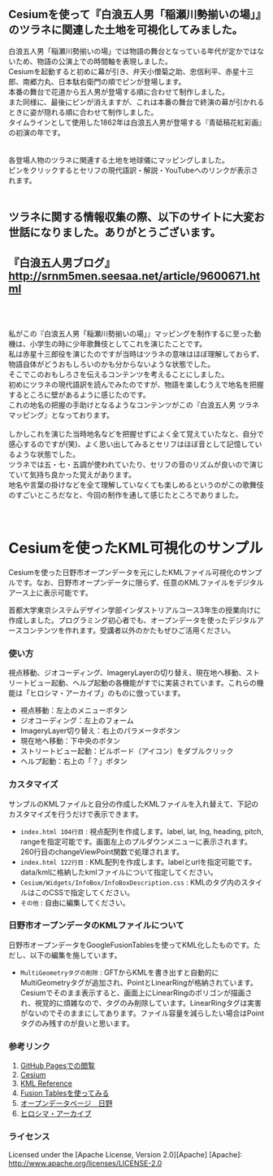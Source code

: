 Cesiumを使って『白浪五人男「稲瀬川勢揃いの場」』のツラネに関連した土地を可視化してみました。
-----------------------------------------------------------


白浪五人男「稲瀬川勢揃いの場」では物語の舞台となっている年代が定かではないため、物語の公演上での時間軸を表現しました。<br>
Cesiumを起動すると初めに幕が引き、弁天小僧菊之助、忠信利平、赤星十三郎、南郷力丸、日本駄右衛門の順でピンが登場します。<br>
本番の舞台で花道から五人男が登場する順に合わせて制作しました。<br>
また同様に、最後にピンが消えますが、これは本番の舞台で終演の幕が引かれるときに姿が隠れる順に合わせて制作しました。<br>
タイムラインとして使用した1862年は白浪五人男が登場する『青砥稿花紅彩画』の初演の年です。<br>
<br>
<br>
各登場人物のツラネに関連する土地を地球儀にマッピングしました。<br>
ピンをクリックするとセリフの現代語訳・解説・YouTubeへのリンクが表示されます。<br>
<br>

ツラネに関する情報収集の際、以下のサイトに大変お世話になりました。ありがとうございます。
-----------------------------------------------------------
『白浪五人男ブログ』
http://srnm5men.seesaa.net/article/9600671.html
-----------------------------------------------------------
<br>
<br>

私がこの『白浪五人男「稲瀬川勢揃いの場」』マッピングを制作するに至った動機は、小学生の時に少年歌舞伎としてこれを演じたことです。<br>
私は赤星十三郎役を演じたのですが当時はツラネの意味はほぼ理解しておらず、物語自体がどうおもしろいのかも分からないような状態でした。<br>
そこでこのおもしろさを伝えるコンテンツを考えることにしました。<br>
初めにツラネの現代語訳を読んでみたのですが、物語を楽しむうえで地名を把握するところに壁があるように感じたのです。<br>
これの地名の把握の手助けとなるようなコンテンツがこの『白浪五人男 ツラネマッピング』となっております。<br>
<br>
しかしこれを演じた当時地名などを把握せずによく全て覚えていたなと、自分で感心するのですが(笑)、よく思い出してみるとセリフはほぼ音として記憶しているような状態でした。<br>
ツラネでは五・七・五調が使われていたり、セリフの音のリズムが良いので演じていて気持ち良かった覚えがあります。<br>
地名や言葉の掛けなどを全て理解していなくても楽しめるというのがこの歌舞伎のすごいところだなと、今回の制作を通して感じたところでありました。<br>
<br>
<br>



Cesiumを使ったKML可視化のサンプル
======================
Cesiumを使った日野市オープンデータを元にしたKMLファイル可視化のサンプルです。なお、日野市オープンデータに限らず、任意のKMLファイルをデジタルアース上に表示可能です。


首都大学東京システムデザイン学部インダストリアルコース3年生の授業向けに作成しました。プログラミング初心者でも、オープンデータを使ったデジタルアースコンテンツを作れます。受講者以外のかたもぜひご活用ください。

### 使い方

視点移動、ジオコーディング、ImageryLayerの切り替え、現在地へ移動、ストリートビュー起動、ヘルプ起動の各機能がすでに実装されています。これらの機能は「ヒロシマ・アーカイブ」のものに倣っています。

+ 視点移動：左上のメニューボタン
+ ジオコーディング：左上のフォーム
+ ImageryLayer切り替え：右上のパラメータボタン
+ 現在地へ移動：下中央のボタン
+ ストリートビュー起動：ビルボード（アイコン）をダブルクリック
+ ヘルプ起動：右上の「？」ボタン


### カスタマイズ

サンプルのKMLファイルと自分の作成したKMLファイルを入れ替えて、下記のカスタマイズを行うだけで表示できます。

+   `index.html 104行目` :
    視点配列を作成します。label, lat, lng, heading, pitch, rangeを指定可能です。画面左上のプルダウンメニューに表示されます。260行目のchangeViewPoint関数で処理されます。
+   `index.html 122行目` :
    KML配列を作成します。labelとurlを指定可能です。data/kmlに格納したkmlファイルについて指定してください。
+   `Cesium/Widgets/InfoBox/InfoBoxDescription.css` :
    KMLの<description>タグ内のスタイルはこのCSSで指定してください。
+   `その他` :
    自由に編集してください。

### 日野市オープンデータのKMLファイルについて

日野市オープンデータをGoogleFusionTablesを使ってKML化したものです。ただし、以下の編集を施しています。

+   `MultiGeometryタグの削除` :
    GFTからKMLを書き出すと自動的にMultiGeometryタグが追加され、PointとLinearRingが格納されています。Cesiumでそのまま表示すると、画面上にLinearRingのポリゴンが描画され、視覚的に煩雑なので、タグのみ削除しています。LinearRingタグは実害がないのでそのままにしてあります。ファイル容量を減らしたい場合はPointタグのみ残すのが良いと思います。

### 参考リンク

1. [GitHub Pagesでの閲覧](https://wtnv-lab.github.io/cesiumGitHubPages/ "日野市オープンデータ可視化")
2. [Cesium](http://cesiumjs.org/ "Cesium")
3. [KML Reference](https://developers.google.com/kml/documentation/kmlreference "KML Reference")
4. [Fusion Tablesを使ってみる](http://pc.nikkeibp.co.jp/article/column/20110829/1036486/ "Fusion Tablesを使ってみる-PC Online")
5. [オープンデータページ　日野](http://www.city.hino.lg.jp/index.cfm/196,129180,353,2132,html "オープンデータページ　日野")
6. [ヒロシマ・アーカイブ](http://hiroshima.mapping.jp/ "ヒロシマ・アーカイブ")

### ライセンス

Licensed under the [Apache License, Version 2.0][Apache]
[Apache]: http://www.apache.org/licenses/LICENSE-2.0
